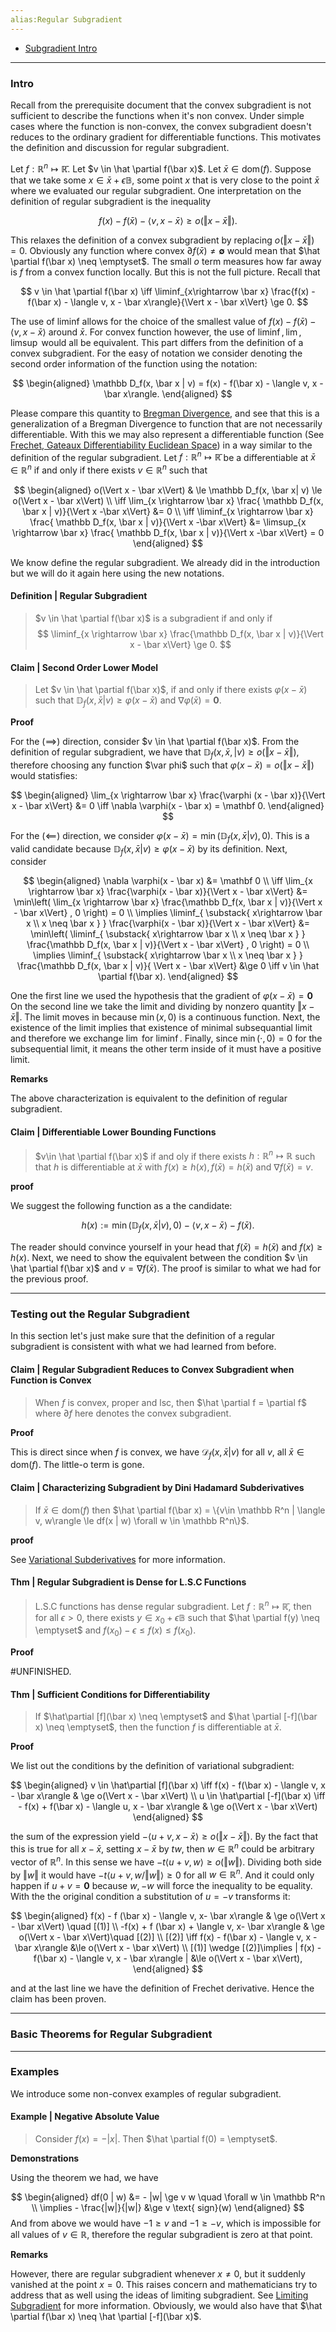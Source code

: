 ```yaml
---
alias:Regular Subgradient
---
```

- [Subgradient Intro](Subgradient%20Intro.md)

---
### **Intro**
Recall from the prerequisite document that the convex subgradient is not sufficient to describe the functions when it's non convex. 
Under simple cases where the function is non-convex, the convex subgradient doesn't reduces to the ordinary gradient for differentiable functions. 
This motivates the definition and discussion for regular subgradient. 

Let $f : \mathbb R^n \mapsto \mathbb{\bar R}$. 
Let $v \in \hat \partial f(\bar x)$. 
Let $\bar x \in \text{dom}(f)$. 
Suppose that we take some $x \in \bar x + \epsilon \mathbb B$, some point $x$ that is very close to the point $\bar x$ where we evaluated our regular subgradient. 
One interpretation on the definition of regular subgradient is the inequality 

$$
f(x) - f(\bar x) - \langle v, x - \bar x\rangle  \ge o(\Vert x - \bar x \Vert). 
$$

This relaxes the definition of a convex subgradient by replacing $o(\Vert x - \bar x\Vert) = 0$. 
Obviously any function where convex $\partial f(\bar x) \neq \mathbf \emptyset$ would mean that $\hat \partial f(\bar x) \neq \emptyset$. 
The small $o$ term measures how far away is $f$ from a convex function locally. 
But this is not the full picture. 
Recall that 

$$
v \in \hat \partial f(\bar x) \iff 
\liminf_{x\rightarrow \bar x} 
\frac{f(x) - f(\bar x) - \langle v, x - \bar x\rangle}{\Vert x - \bar x\Vert} \ge 0. 
$$


The use of liminf allows for the choice of the smallest value of $f(x) - f(\bar x) - \langle v, x - \bar x\rangle$ around $\bar x$. 
For convex function however, the use of $\liminf, \lim, \limsup$ would all be equivalent. 
This part differs from the definition of a convex subgradient. 
For the easy of notation we consider denoting the second order information of the function using the notation:

$$
\begin{aligned}
    \mathbb D_f(x, \bar x | v) = f(x) - f(\bar x) - \langle v, x - \bar x\rangle. 
\end{aligned}
$$

Please compare this quantity to [Bregman Divergence](Bregman%20Divergence.md), and see that this is a generalization of a Bregman Divergence to function that are not necessarily differentiable. 
With this we may also represent a differentiable function (See [Frechet, Gateaux Differentiability Euclidean Space](../../MATH%20000%20Math%20Essential/Analysis/Frechet,%20Gateaux%20Differentiability%20Euclidean%20Space.md)) in a way similar to the definition of the regular subgradient. 
Let $f : \mathbb R^n \mapsto \mathbb {\bar R}$ be a differentiable at $\bar x \in \mathbb R^n$ if and only if there exists $v \in \mathbb R^n$ such that 

$$
\begin{aligned}
    o(\Vert x  - \bar x\Vert)
    & \le 
    \mathbb  D_f(x, \bar x| v) \le o(\Vert x - \bar x\Vert)
    \\
    \iff 
    \lim_{x \rightarrow \bar x} \frac{ \mathbb D_f(x, \bar x | v)}{\Vert x -\bar x\Vert}
    &= 0
    \\
    \iff 
    \liminf_{x \rightarrow \bar x} 
    \frac{ \mathbb D_f(x, \bar x | v)}{\Vert x -\bar x\Vert} &= 
    \limsup_{x \rightarrow \bar x} 
    \frac{ \mathbb D_f(x, \bar x | v)}{\Vert x -\bar x\Vert} = 0
\end{aligned}
$$

We know define the regular subgradient. 
We already did in the introduction but we will do it again here using the new notations. 

#### **Definition | Regular Subgradient**
> $v \in \hat \partial f(\bar x)$ is a subgradient if and only if 
> $$
>   \liminf_{x \rightarrow \bar x} \frac{\mathbb D_f(x, \bar x | v)}{\Vert x - \bar x\Vert} \ge 0. 
> $$


#### **Claim | Second Order Lower Model**
> Let $v \in \hat \partial f(\bar x)$, if and only if there exists $\varphi(x - \bar x)$ such that $\mathbb D_f (x, \bar x | v) \ge \varphi(x - \bar x)$ and $\nabla \varphi (\bar x) = \mathbf 0$. 

**Proof**

For the $(\implies)$ direction, consider $v \in \hat \partial f(\bar x)$. 
From the definition of regular subgradient, we have that $\mathbb D_f(x, \bar x, | v) \ge o(\Vert x - \bar x\Vert)$, therefore choosing any function $\var phi$ such that $\varphi (x - \bar x) = o(\Vert x - \bar x\Vert)$ would statisfies: 

$$
\begin{aligned}
    \lim_{x \rightarrow \bar x} \frac{\varphi (x - \bar x)}{\Vert x - \bar x\Vert} &= 0 \iff \nabla \varphi(x - \bar x) = \mathbf 0. 
\end{aligned}
$$

For the $(\impliedby)$ direction, we consider $\varphi(x - \bar x) = \min(\mathbb D_f(x , \bar x | v), 0)$.
This is a valid candidate because $\mathbb D_f(x, \bar x | v) \ge \varphi(x - \bar x)$ by its definition. 
Next, consider

$$
\begin{aligned}
    \nabla \varphi(x - \bar x) &= \mathbf 0 
    \\
    \iff
    \lim_{x \rightarrow \bar x} \frac{\varphi(x - \bar x)}{\Vert x - \bar x\Vert}
    &= \min\left(
        \lim_{x \rightarrow \bar x} 
        \frac{\mathbb D_f(x, \bar x | v)}{\Vert x - \bar x\Vert} , 0
    \right) = 0
    \\
    \implies
    \liminf_{
            \substack{
                x\rightarrow \bar x 
                \\
                x \neq \bar x
            }
        } \frac{\varphi(x - \bar x)}{\Vert x - \bar x\Vert}
    &= \min\left(
        \liminf_{
            \substack{
                x\rightarrow \bar x 
                \\
                x \neq \bar x
            }
        } 
        \frac{\mathbb D_f(x, \bar x | v)}{\Vert x - \bar x\Vert} , 0
    \right) = 0
    \\
    \implies 
    \liminf_{
        \substack{
                x\rightarrow \bar x 
                \\
                x \neq \bar x
            }
        } 
        \frac{\mathbb D_f(x, \bar x | v)}{ \Vert x - \bar x\Vert} &\ge 0 \iff v \in \hat \partial f(\bar x). 
\end{aligned}
$$

One the first line we used the hypothesis that the gradient of $\varphi(x - \bar x) = \mathbf 0$
On the second line we take the limit and dividing by nonzero quantity $\Vert x - \bar x\Vert$. 
The limit moves in because $\min(x, 0)$ is a continuous function. 
Next, the existence of the limit implies that existence of minimal subsequantial limit and therefore we exchange $\lim$ for $\liminf$. 
Finally, since $\min(\cdot, 0) = 0$ for the subsequential limit, it means the other term inside of it must have a positive limit. 

**Remarks**

The above characterization is equivalent to the definition of regular subgradient. 

#### **Claim | Differentiable Lower Bounding Functions**
> $v\in \hat \partial f(\bar x)$ if and oly if there exists $h : \mathbb R^n \mapsto \mathbb R$ such that $h$ is differentiable at $\bar x$ with $f(x) \ge h(x), f(\bar x) = h (\bar x)$ and $\nabla f(\bar x) = v$. 

**proof**

We suggest the following function as a the candidate:  

$$
h(x) := \min(\mathbb D_f(x, \bar x | v), 0)  - \langle  v, x - \bar x\rangle - f(\bar x). 
$$

The reader should convince yourself in your head that $f(\bar x) = h(\bar x)$ and $f(x) \ge h(x)$. 
Next, we need to show the equivalent between the condition $v \in \hat \partial f(\bar x)$ and $v = \nabla f(\bar x)$. 
The proof is similar to what we had for the previous proof. 


---
### **Testing out the Regular Subgradient** 

In this section let's just make sure that the definition of a regular subgradient is consistent with what we had learned from before. 


#### **Claim | Regular Subgradient Reduces to Convex Subgradient when Function is Convex**
> When $f$ is convex, proper and lsc, then $\hat \partial f = \partial f$ where $\partial f$ here denotes the convex subgradient. 

**Proof**

This is direct since when $f$ is convex, we have $\mathcal D_f(x, \bar x | v)$ for all $v$, all $\bar x \in \text{dom}(f)$. 
The little-o term is gone. 


#### **Claim | Characterizing Subgradient by Dini Hadamard Subderivatives**
> If $\bar x \in \text{dom}(f)$ then $\hat \partial f(\bar x) = \{v\in \mathbb R^n | \langle v, w\rangle \le df(x | w) \forall w \in \mathbb R^n\}$. 

**proof**

See [Variational Subderivatives](Non-Smooth%20Calculus/Variational%20Subderivatives.md) for more information. 

#### **Thm | Regular Subgradient is Dense for L.S.C Functions**
> L.S.C functions has dense regular subgradient. 
> Let $f : \mathbb R^n \mapsto \mathbb{\bar R}$, then for all $\epsilon > 0$, there exists $y \in x_0 + \epsilon \mathbb B$ such that $\hat \partial f(y) \neq \emptyset$ and $f(x_0) - \epsilon \le f(x) \le f(x_0)$. 

**Proof**

#UNFINISHED. 

#### **Thm | Sufficient Conditions for Differentiability**
> If $\hat\partial [f](\bar x) \neq \emptyset$  and $\hat \partial [-f](\bar x) \neq \emptyset$, then the function $f$ is differentiable at $\bar x$. 

**Proof**

We list out the conditions by the definition of variational subgradient: 

$$
\begin{aligned}
    v \in \hat\partial [f](\bar x) \iff 
    f(x) - f(\bar x) - \langle v, x - \bar x\rangle 
    & \ge 
    o(\Vert x - \bar x\Vert)
    \\
    u \in \hat\partial [-f](\bar x) \iff 
    - f(x) + f(\bar x) - \langle u, x - \bar x\rangle 
    & \ge 
    o(\Vert x - \bar x\Vert)
\end{aligned}
$$

the sum of the expression yield $-\langle u + v, x - \bar x\rangle \ge o(\Vert x - \bar x\Vert)$. 
By the fact that this is true for all $x - \bar x$, setting $x - \bar x$ by $tw$, then $w \in \mathbb R^n$ could be arbitrary vector of $\mathbb R^n$. 
In this sense we have $- t\langle u + v, w\rangle \ge o(\Vert w\Vert)$. 
Dividing both side by $\Vert w\Vert$ it would have $-t\langle u + v, w/\Vert w\Vert\rangle \ge 0$ for all $w \in \mathbb R^n$. 
And it could only happen if $u + v = \mathbf 0$ because $w, -w$ will force the inequality to be equality. 
With the the original condition a substitution of $u = -v$ transforms it: 

$$
\begin{aligned}
    f(x) - f (\bar x) - \langle v, x- \bar x\rangle & \ge o(\Vert x - \bar x\Vert) \quad [(1)]
    \\
    -f(x) + f (\bar x) + \langle v, x- \bar x\rangle & \ge o(\Vert x - \bar x\Vert)\quad 
    [(2)]
    \\
    [(2)]
    \iff 
    f(x) - f(\bar x) - \langle v, x - \bar x\rangle &\le o(\Vert x - \bar x\Vert)
    \\
    [(1)] \wedge [(2)]\implies 
    | f(x) - f(\bar x) - \langle v, x - \bar x\rangle | &\le o(\Vert x - \bar x\Vert), 
\end{aligned}
$$

and at the last line we have the definition of Frechet derivative. 
Hence the claim has been proven. 

---
### **Basic Theorems for Regular Subgradient**



---
### **Examples**

We introduce some non-convex examples of regular subgradient. 

#### **Example | Negative Absolute Value**
> Consider $f(x) = - |x|$. 
> Then $\hat \partial f(0) = \emptyset$. 

**Demonstrations**

Using the theorem we had, we have 

$$
\begin{aligned}
    df(0 | w) &= - |w| \ge v w \quad \forall w \in \mathbb R^n
    \\
    \implies - \frac{|w|}{|w|} &\ge v \text{ sign}(w)
\end{aligned}
$$
And from above we would have $-1 \ge v$ and $-1 \ge -v$, which is impossible for all values of $v \in \mathbb R$, therefore the regular subgradient is zero at that point. 


**Remarks**

However, there are regular subgradient whenever $x \neq 0$, but it suddenly vanished at the point $x = 0$. 
This raises concern and mathematicians try to address that as well using the ideas of limiting subgradient. 
See [Limiting Subgradient](Non-Smooth%20Calculus/Limiting%20Subgradient.md) for more information. 
Obviously, we would also have that $\hat \partial f(\bar x) \neq \hat \partial [-f](\bar x)$. 